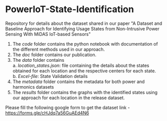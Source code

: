 # PowerIoT-State-Identification
Repository for details about the dataset shared in our paper "A Dataset and Baseline Approach for Identifying Usage States from Non-Intrusive Power Sensing With MiDAS IoT-based Sensors"
1. The _code_ folder contains the python notebook with documentation of the different methods used in our approach.
2. The _doc_ folder contains our publication.
3. The _data_ folder contains \
  a. _location_states.json_: file containing the details about the states obtained for each location and the respective centers for each state. \
  b. _Excel-file_: State Validation details 
4. The _metadata_ folder contains the metadata for both power and harmonics datasets
6. The _results_ folder contains the graphs with the identified states using our approach for each location in the release dataset. 

Please fill the following google form to get the dataset link - https://forms.gle/cHJdq7a56GuAEd4N6
